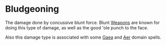 # Bludgeoning

The damage done by concussive blunt force. Blunt [Weapons](../Items/Equipment/Weapons.md) are known for doing this type of damage, as well as the good 'ole punch to the face.

Also this damage type is associated with some [Gaea](../Magic/Spell%20Domains/Earth.md) and [Aer](../Magic/Spell%20Domains/Air.md) domain spells.
